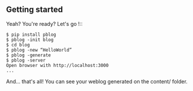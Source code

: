 
Getting started
---------------

Yeah? You're ready? Let's go !::

    $ pip install pblog
    $ pblog -init blog
    $ cd blog
    $ pblog -new “HelloWorld”
    $ pblog -generate
    $ pblog -server
    Open browser with http://localhost:3000
    ...

And… that's all! You can see your weblog generated on the content/ folder.



